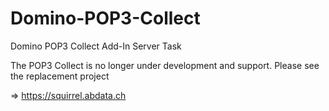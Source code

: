 # Domino-POP3-Collect
Domino POP3 Collect Add-In Server Task

The POP3 Collect is no longer under development and support. Please see the replacement project

=> https://squirrel.abdata.ch

